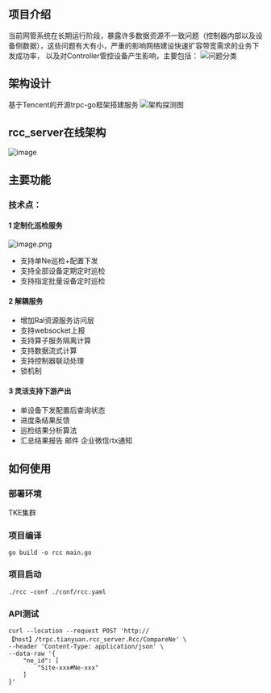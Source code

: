 ## 项目介绍

当前网管系统在长期运行阶段，暴露许多数据资源不一致问题（控制器内部以及设备侧数据），这些问题有大有小，严重的影响网络建设快速扩容带宽需求的业务下发成功率，
以及对Controller管控设备产生影响，主要包括：
![问题分类](https://github.com/DoubleZ0405/tianyuan/assets/41030134/2e341b18-7f64-4d9a-9f5c-b09ba68bb034)


## 架构设计
基于Tencent的开源trpc-go框架搭建服务
![架构探测图](https://github.com/DoubleZ0405/tianyuan/assets/41030134/800314e6-df43-4bbc-9fd9-62a124045846)


## rcc_server在线架构
![image](https://github.com/DoubleZ0405/tianyuan/assets/41030134/2cdd1920-8ebe-48c5-b285-3b1641fe723e)


## 主要功能
### 技术点：
#### 1	定制化巡检服务
<img width="" src="/uploads/6434A032041046D78C6488669DC28132/image.png" alt="image.png" />


* 支持单Ne巡检+配置下发
* 支持全部设备定期定时巡检
* 支持指定批量设备定时巡检

#### 2	解耦服务

* 增加Ral资源服务访问层
* 支持websocket上报
* 支持算子服务隔离计算
* 支持数据流式计算
* 支持控制器联动处理
* 锁机制

#### 3	灵活支持下游产出

* 单设备下发配置后查询状态
* 进度条结果反馈
* 巡检结果分析算法
* 汇总结果报告 邮件 企业微信rtx通知


## 如何使用


### 部署环境

TKE集群

### 项目编译

```shell
go build -o rcc main.go
```

### 项目启动

```shell
./rcc -conf ./conf/rcc.yaml 
```

### API测试
```shell
curl --location --request POST 'http://【host】/trpc.tianyuan.rcc_server.Rcc/CompareNe' \
--header 'Content-Type: application/json' \
--data-raw '{
    "ne_id": [
        "Site-xxx#Ne-xxx"
    ]
}'
```
